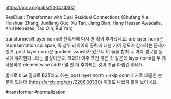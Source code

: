 https://arxiv.org/abs/2304.14802

ResiDual: Transformer with Dual Residual Connections (Shufang Xie, Huishuai Zhang, Junliang Guo, Xu Tan, Jiang Bian, Hany Hassan Awadalla, Arul Menezes, Tao Qin, Rui Yan)

transformer와 layer norm의 잔혹사에 다시 한 획이 추가됐네요. pre layer norm은 representation collapse, 즉 상위 레이어의 출력에 대한 기여 정도가 감소하는 문제가 있고, post layer norm은 gradient vanish가 있으니 이 둘을 합쳐 두 가지 경로를 동시에 유지한다...라는 발상이군요. 효과가 아주 크진 않은 것 같은데 layer norm을 두 개 사용하고 elementwise add가 몇 번 더 추가되는 것이 조금 아쉽긴 하네요.

별개로 비교 결과로 B2T라고 하는, post layer norm + skip conn 추가로 태클한 논문이 있는데 (https://arxiv.org/abs/2206.00330) 이것도 나쁘지 않아 보이네요.

#transformer #normalization 